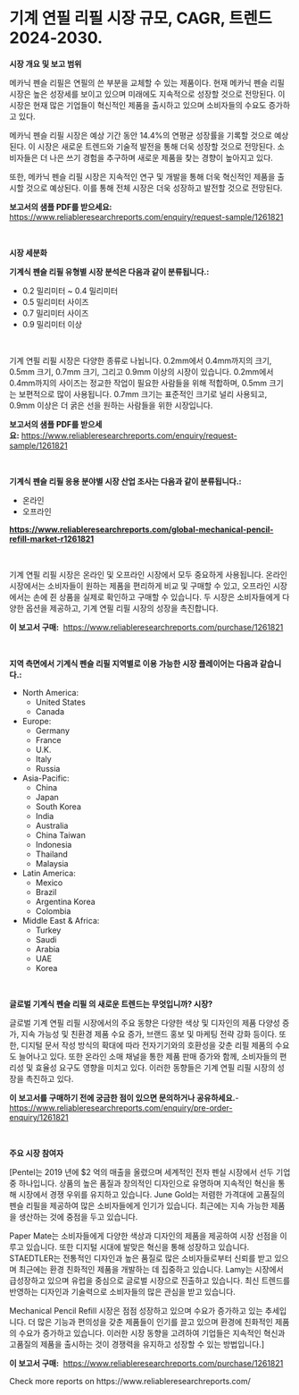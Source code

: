 <p><h1>기계 연필 리필 시장 규모, CAGR, 트렌드 2024-2030.</h1></p><p><strong>시장 개요 및 보고 범위</strong></p>
<p><p>메카닉 펜슬 리필은 연필의 쓴 부분을 교체할 수 있는 제품이다. 현재 메카닉 펜슬 리필 시장은 높은 성장세를 보이고 있으며 미래에도 지속적으로 성장할 것으로 전망된다. 이 시장은 현재 많은 기업들이 혁신적인 제품을 출시하고 있으며 소비자들의 수요도 증가하고 있다.</p><p>메카닉 펜슬 리필 시장은 예상 기간 동안 14.4%의 연평균 성장률을 기록할 것으로 예상된다. 이 시장은 새로운 트렌드와 기술적 발전을 통해 더욱 성장할 것으로 전망된다. 소비자들은 더 나은 쓰기 경험을 추구하며 새로운 제품을 찾는 경향이 높아지고 있다.</p><p>또한, 메카닉 펜슬 리필 시장은 지속적인 연구 및 개발을 통해 더욱 혁신적인 제품을 출시할 것으로 예상된다. 이를 통해 전체 시장은 더욱 성장하고 발전할 것으로 전망된다.</p></p>
<p><strong>보고서의 샘플 PDF를 받으세요:</strong> <a href="https://www.reliableresearchreports.com/enquiry/request-sample/1261821">https://www.reliableresearchreports.com/enquiry/request-sample/1261821</a></p>
<p>&nbsp;</p>
<p><strong>시장 세분화</strong></p>
<p><strong>기계식 펜슬 리필 유형별 시장 분석은 다음과 같이 분류됩니다.:</strong></p>
<p><ul><li>0.2 밀리미터 ~ 0.4 밀리미터</li><li>0.5 밀리미터 사이즈</li><li>0.7 밀리미터 사이즈</li><li>0.9 밀리미터 이상</li></ul></p>
<p>&nbsp;</p>
<p><p>기계 연필 리필 시장은 다양한 종류로 나뉩니다. 0.2mm에서 0.4mm까지의 크기, 0.5mm 크기, 0.7mm 크기, 그리고 0.9mm 이상의 시장이 있습니다. 0.2mm에서 0.4mm까지의 사이즈는 정교한 작업이 필요한 사람들을 위해 적합하며, 0.5mm 크기는 보편적으로 많이 사용됩니다. 0.7mm 크기는 표준적인 크기로 널리 사용되고, 0.9mm 이상은 더 굵은 선을 원하는 사람들을 위한 시장입니다.</p></p>
<p><strong>보고서의 샘플 PDF를 받으세요:</strong>&nbsp;<a href="https://www.reliableresearchreports.com/enquiry/request-sample/1261821">https://www.reliableresearchreports.com/enquiry/request-sample/1261821</a></p>
<p>&nbsp;</p>
<p><strong> 기계식 펜슬 리필 응용 분야별 시장 산업 조사는 다음과 같이 분류됩니다.:</strong></p>
<p><ul><li>온라인</li><li>오프라인</li></ul></p>
<p><strong><a href="https://www.reliableresearchreports.com/global-mechanical-pencil-refill-market-r1261821">https://www.reliableresearchreports.com/global-mechanical-pencil-refill-market-r1261821</a></strong></p>
<p>&nbsp;</p>
<p><p>기계 연필 리필 시장은 온라인 및 오프라인 시장에서 모두 중요하게 사용됩니다. 온라인 시장에서는 소비자들이 원하는 제품을 편리하게 비교 및 구매할 수 있고, 오프라인 시장에서는 손에 쥔 상품을 실제로 확인하고 구매할 수 있습니다. 두 시장은 소비자들에게 다양한 옵션을 제공하고, 기계 연필 리필 시장의 성장을 촉진합니다.</p></p>
<p><strong>이 보고서 구매:</strong>&nbsp; <a href="https://www.reliableresearchreports.com/purchase/1261821">https://www.reliableresearchreports.com/purchase/1261821</a></p>
<p>&nbsp;</p>
<p><strong>지역 측면에서 기계식 펜슬 리필 지역별로 이용 가능한 시장 플레이어는 다음과 같습니다.:</strong></p>
<p><ul>
    <li>
        North America:
        <ul>
            <li>United States</li>
            <li>Canada</li>
        </ul>
    </li>
    <li>
        Europe:
        <ul>
            <li>Germany</li>
            <li>France</li>
            <li>U.K.</li>
            <li>Italy</li>
            <li>Russia</li>
        </ul>
    </li>
    <li>
        Asia-Pacific:
        <ul>
            <li>China</li>
            <li>Japan</li>
            <li>South Korea</li>
            <li>India</li>
            <li>Australia</li>
            <li>China Taiwan</li>
            <li>Indonesia</li>
            <li>Thailand</li>
            <li>Malaysia</li>
        </ul>
    </li>
    <li>
        Latin America:
        <ul>
            <li>Mexico</li>
            <li>Brazil</li>
            <li>Argentina Korea</li>
            <li>Colombia</li>
        </ul>
    </li>
    <li>
        Middle East & Africa:
        <ul>
            <li>Turkey</li>
            <li>Saudi</li>
            <li>Arabia</li>
            <li>UAE</li>
            <li>Korea</li>
        </ul>
    </li>
    </ul></p>
<p>&nbsp;</p>
<p><strong>글로벌 기계식 펜슬 리필 의 새로운 트렌드는 무엇입니까? 시장?</strong></p>
<p><p>글로벌 기계 연필 리필 시장에서의 주요 동향은 다양한 색상 및 디자인의 제품 다양성 증가, 지속 가능성 및 친환경 제품 수요 증가, 브랜드 홍보 및 마케팅 전략 강화 등이다. 또한, 디지털 문서 작성 방식의 확대에 따라 전자기기와의 호환성을 갖춘 리필 제품의 수요도 늘어나고 있다. 또한 온라인 소매 채널을 통한 제품 판매 증가와 함께, 소비자들의 편리성 및 효율성 요구도 영향을 미치고 있다. 이러한 동향들은 기계 연필 리필 시장의 성장을 촉진하고 있다.</p></p>
<p><strong>이 보고서를 구매하기 전에 궁금한 점이 있으면 문의하거나 공유하세요.</strong>- <a href="https://www.reliableresearchreports.com/enquiry/pre-order-enquiry/1261821">https://www.reliableresearchreports.com/enquiry/pre-order-enquiry/1261821</a></p>
<p>&nbsp;</p>
<p><strong>주요 시장 참여자</strong></p>
<p><p>[Pentel는 2019 년에 $2 억의 매출을 올렸으며 세계적인 전자 펜실 시장에서 선두 기업 중 하나입니다. 상품의 높은 품질과 창의적인 디자인으로 유명하며 지속적인 혁신을 통해 시장에서 경쟁 우위를 유지하고 있습니다. June Gold는 저렴한 가격대에 고품질의 펜슬 리필을 제공하여 많은 소비자들에게 인기가 있습니다. 최근에는 지속 가능한 제품을 생산하는 것에 중점을 두고 있습니다.</p><p>Paper Mate는 소비자들에게 다양한 색상과 디자인의 제품을 제공하여 시장 선점을 이루고 있습니다. 또한 디지털 시대에 발맞은 혁신을 통해 성장하고 있습니다. STAEDTLER는 전통적인 디자인과 높은 품질로 많은 소비자들로부터 신뢰를 받고 있으며 최근에는 환경 친화적인 제품을 개발하는 데 집중하고 있습니다. Lamy는 시장에서 급성장하고 있으며 유럽을 중심으로 글로벌 시장으로 진출하고 있습니다. 최신 트렌드를 반영하는 디자인과 기술력으로 소비자들의 많은 관심을 받고 있습니다.</p><p>Mechanical Pencil Refill 시장은 점점 성장하고 있으며 수요가 증가하고 있는 추세입니다. 더 많은 기능과 편의성을 갖춘 제품들이 인기를 끌고 있으며 환경에 친화적인 제품의 수요가 증가하고 있습니다. 이러한 시장 동향을 고려하여 기업들은 지속적인 혁신과 고품질의 제품을 출시하는 것이 경쟁력을 유지하고 성장할 수 있는 방법입니다.]</p></p>
<p><strong>이 보고서 구매:</strong>&nbsp;&nbsp;<a href="https://www.reliableresearchreports.com/purchase/1261821">https://www.reliableresearchreports.com/purchase/1261821</a></p>
<p>Check more reports on https://www.reliableresearchreports.com/</p>